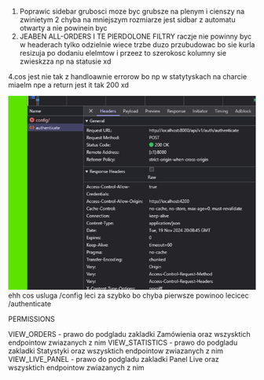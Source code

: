 1. Poprawic sidebar grubosci moze byc grubsze na plenym i cienszy na zwinietym
2 chyba na mniejszym rozmiarze jest sidbar z automatu otwarty a nie powinein byc
3. JEABEN ALL-ORDERS I TE PIERDOLONE FILTRY raczje nie powinny byc w headerach tylko odzielnie wiece trzbe duzo przubudowac bo
sie kurla resizuja po dodaniu elelmtow i przeez to szerokosc kolumny sie zwieskzza np na statusie xd

4.cos jest nie tak z handloawnie errorow bo np w statytyskach na charcie miaelm npe a return jest it tak 200 xd




![img.png](img.png)
ehh cos usluga /config leci za szybko bo chyba pierwsze powinoo lecicec /authenticate














PERMISSIONS

VIEW_ORDERS - prawo do podgladu zakladki Zamówienia oraz wszysktich endpointow zwiazanych z nim
VIEW_STATISTICS - prawo do podgladu zakladki Statystyki oraz wszysktich endpointow zwiazanych z nim
VIEW_LIVE_PANEL - prawo do podgladu zakladki Panel Live oraz wszysktich endpointow zwiazanych z nim